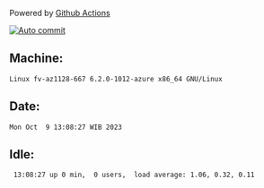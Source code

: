Powered by [Github Actions](https://github.com/features/actions)

[![Auto commit](https://github.com/hiage/workstation/workflows/Auto%20commit/badge.svg)](https://github.com/hiage/workstation/actions?query=workflow%3A%22Auto+commit%22)

## Machine:
```
Linux fv-az1128-667 6.2.0-1012-azure x86_64 GNU/Linux
```
## Date:
```
Mon Oct  9 13:08:27 WIB 2023
```
## Idle:
```
 13:08:27 up 0 min,  0 users,  load average: 1.06, 0.32, 0.11
```
